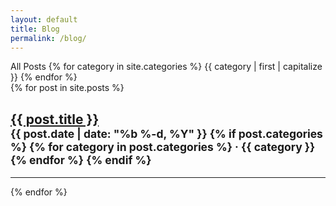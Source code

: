 ```yaml
---
layout: default
title: Blog
permalink: /blog/
---
```

<script>
  toggleBlogBtnColors = function(id) {
    $.each($('.btn-filter'), function( index, value) {
      classie.remove(value, 'btn-primary');
    });

    lookup = id + "_btn";
    classie.add($("#" + lookup)[0], 'btn-primary');
  };

  toggleSections = function(id) {
    var posts = $('.blog_post');
    var numPosts = posts.length;
    for (var i = 0; i < numPosts; i++) {
      var post = posts[i];
      if ($(post).hasClass(id) == true) {
        $(post).show();
      } else {
        $(post).hide();
      }
    }
  };

  clickBlogBtn = function(id) {
    toggleBlogBtnColors(id);
    toggleSections(id);
  };

  $(function() {
    toggleBlogBtnColors("blog_post");
    toggleSections("blog_post");
  });
</script>

<div class="row">
  <div class="col-md-8 col-centered">
  <a class="btn btn-default btn-filter" onclick="clickBlogBtn('blog_post');" id="blog_post_btn">All Posts</a>
     {% for category in site.categories %}
       <a class="btn btn-default btn-filter" onclick="clickBlogBtn('cat_{{ category | first | remove:' '}}');" id="cat_{{ category | first | remove:' '}}_btn"> {{ category | first | capitalize }} </a>
     {% endfor %}
   </div>
 </div>
 <div class="row">
  <div class="col-md-8 col-centered">
    {% for post in site.posts %}
      <div class="row blog_post{% for category in post.categories%} cat_{{ category }}{% endfor %}">
        <div class="col-sm-12">
            <h2>
              <a class="post-link" href="{{ post.url | prepend: site.baseurl }}">{{ post.title }}</a>
              <br/>
              <small>
                {{ post.date | date: "%b %-d, %Y" }}
                {% if post.categories %}
                  {% for category in post.categories %}
                    &middot; {{ category }}
                  {% endfor %}
                {% endif %}
              </small>
            </h2>
            <hr>
        </div>
      </div>
    {% endfor %}
  </div>
</div>
